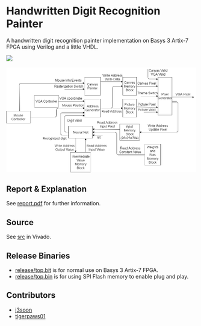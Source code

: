 # Handwritten Digit Recognition Painter

A handwritten digit recognition painter implementation on Basys 3 Artix-7 FPGA using Verilog and a little VHDL.

<img src="docs/imgs/preview.gif" width="400"/>

![](docs/imgs/block-diagram.png)

## Report & Explanation

See [report.pdf](/report.pdf) for further information.

## Source

See [src](/src) in Vivado.

## Release Binaries

- [release/top.bit](/release/top.bit) is for normal use on Basys 3 Artix-7 FPGA.
- [release/top.bin](/release/top.bin) is for using SPI Flash memory to enable plug and play.

## Contributors

- [j3soon](https://github.com/j3soon)
- [tigerpaws01](https://github.com/tigerpaws01)
